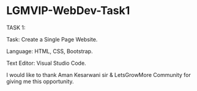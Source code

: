 # LGMVIP-WebDev-Task1

TASK 1:

Task: Create a Single Page Website.

Language: HTML, CSS, Bootstrap.

Text Editor: Visual Studio Code.

I would like to thank Aman Kesarwani sir & LetsGrowMore Community for giving me this opportunity.
